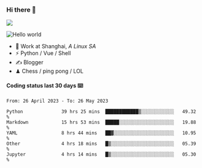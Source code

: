 ### Hi there 👋
![](https://komarev.com/ghpvc/?username=Xuhandsome)


<img src="https://github-readme-stats.vercel.app/api?username=XuHandsome&show_icons=true&theme=merko" alt="Hello world">

<br/>

- 🍻  Work at Shanghai, _A Linux SA_
- ⚡  Python / Vue / Shell
- ✍️  Blogger
- ♟  Chess / ping pong / LOL

#### Coding status last 30 days ⌨️

<!--START_SECTION:waka-->

```text
From: 26 April 2023 - To: 26 May 2023

Python              39 hrs 25 mins  ████████████▒░░░░░░░░░░░░   49.32 %
Markdown            15 hrs 53 mins  █████░░░░░░░░░░░░░░░░░░░░   19.88 %
YAML                8 hrs 44 mins   ██▓░░░░░░░░░░░░░░░░░░░░░░   10.95 %
Other               4 hrs 18 mins   █▒░░░░░░░░░░░░░░░░░░░░░░░   05.39 %
Jupyter             4 hrs 14 mins   █▒░░░░░░░░░░░░░░░░░░░░░░░   05.30 %
```

<!--END_SECTION:waka-->
